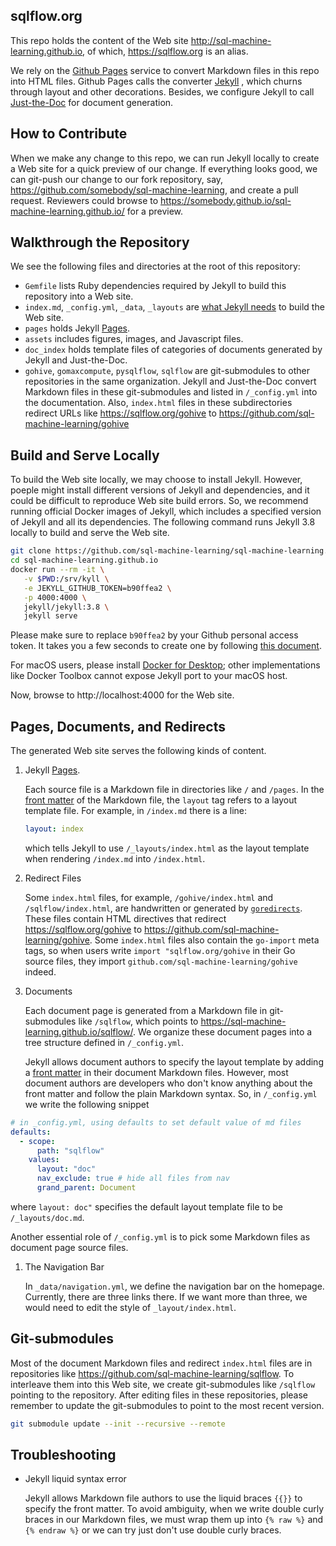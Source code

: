 ## sqlflow.org

This repo holds the content of the Web site http://sql-machine-learning.github.io, of which, https://sqlflow.org is an alias.

We rely on the [Github Pages](https://pages.github.com/) service to convert Markdown files in this repo into HTML files.  Github Pages calls the converter [Jekyll](https://jekyllrb.com/docs/) , which churns through layout and other decorations.  Besides, we configure Jekyll to call [Just-the-Doc](https://pmarsceill.github.io/just-the-docs/) for document generation.

## How to Contribute

When we make any change to this repo, we can run Jekyll locally to create a Web site for a quick preview of our change.  If everything looks good, we can git-push our change to our fork repository, say, https://github.com/somebody/sql-machine-learning, and create a pull request.  Reviewers could browse to https://somebody.github.io/sql-machine-learning.github.io/ for a preview.

## Walkthrough the Repository

We see the following files and directories at the root of this repository:

- `Gemfile` lists Ruby dependencies required by Jekyll to build this repository into a Web site.
- `index.md`, `_config.yml`, `_data`, `_layouts` are [what Jekyll needs](https://jekyllrb.com/docs/structure/) to build the Web site.
- `pages` holds Jekyll [Pages](https://jekyllrb.com/docs/pages/).
- `assets` includes figures, images, and Javascript files.
- `doc_index` holds template files of categories of documents generated by Jekyll and Just-the-Doc.
- `gohive`, `gomaxcompute`, `pysqlflow`, `sqlflow` are git-submodules to other repositories in the same organization.  Jekyll and Just-the-Doc convert Markdown files in these git-submodules and listed in `/_config.yml` into the documentation.  Also, `index.html` files in these subdirectories redirect URLs like https://sqlflow.org/gohive to https://github.com/sql-machine-learning/gohive


## Build and Serve Locally

To build the Web site locally, we may choose to install Jekyll.  However, poeple might install different versions of Jekyll and dependencies, and it could be difficult to reproduce Web site build errors.  So, we recommend running official Docker images of Jekyll, which includes a specified version of Jekyll and all its dependencies.  The following command runs Jekyll 3.8 locally to build and serve the Web site.

```bash
git clone https://github.com/sql-machine-learning/sql-machine-learning.github.io
cd sql-machine-learning.github.io
docker run --rm -it \
   -v $PWD:/srv/kyll \
   -e JEKYLL_GITHUB_TOKEN=b90ffea2 \
   -p 4000:4000 \
   jekyll/jekyll:3.8 \
   jekyll serve 
```

Please make sure to replace `b90ffea2` by your Github personal access token.  It takes you a few seconds to create one by following [this document](https://help.github.com/en/articles/creating-a-personal-access-token-for-the-command-line).

For macOS users, please install [Docker for Desktop](https://hub.docker.com/editions/community/docker-ce-desktop-mac); other implementations like Docker Toolbox cannot expose Jekyll port to your macOS host.

Now, browse to http://localhost:4000 for the Web site.

## Pages, Documents, and Redirects

The generated Web site serves the following kinds of content.

1. Jekyll [Pages](https://jekyllrb.com/docs/pages/).  

   Each source file is a Markdown file in directories like `/` and `/pages`.  In the [front matter](https://jekyllrb.com/docs/front-matter/) of the Markdown file, the `layout` tag refers to a layout template file. For example, in `/index.md` there is a line:

   ```yaml
   layout: index
   ```

   which tells Jekyll to use `/_layouts/index.html` as the layout template when rendering `/index.md` into `/index.html`.


1. Redirect Files

   Some `index.html` files, for example, `/gohive/index.html` and `/sqlflow/index.html`, are handwritten or generated by [`goredirects`](https://github.com/bramp/goredirects).  These files contain HTML directives that redirect https://sqlflow.org/gohive to https://github.com/sql-machine-learning/gohive.  Some `index.html` files also contain the `go-import` meta tags, so when users write `import "sqlflow.org/gohive` in their Go source files, they import `github.com/sql-machine-learning/gohive` indeed.


1. Documents

   Each document page is generated from a Markdown file in git-submodules like `/sqlflow`, which points to https://sql-machine-learning.github.io/sqlflow/.  We organize these document pages into a tree structure defined in `/_config.yml`.
   
   Jekyll allows document authors to specify the layout template by adding a [front matter](https://jekyllrb.com/docs/front-matter/) in their document Markdown files.  However, most document authors are developers who don't know anything about the front matter and follow the plain Markdown syntax.  So, in `/_config.yml` we write the following snippet

```yaml
# in _config.yml, using defaults to set default value of md files
defaults:
  - scope:
      path: "sqlflow"
    values:
      layout: "doc"
      nav_exclude: true # hide all files from nav
      grand_parent: Document
```

where `layout: doc"` specifies the default layout template file to be `/_layouts/doc.md`.

Another essential role of `/_config.yml` is to pick some Markdown files as document page source files.


1. The Navigation Bar

   In `_data/navigation.yml`, we define the navigation bar on the homepage.  Currently, there are three links there.  If we want more than three, we would need to edit the style of `_layout/index.html`.


## Git-submodules

Most of the document Markdown files and redirect `index.html` files are in repositories like  https://github.com/sql-machine-learning/sqlflow.  To interleave them into this Web site, we create git-submodules like `/sqlflow` pointing to the repository.  After editing files in these repositories, please remember to update the git-submodules to point to the most recent version.

```bash
git submodule update --init --recursive --remote
```


## Troubleshooting

- Jekyll liquid syntax error
  
  Jekyll allows Markdown file authors to use the liquid braces `{{}}` to specify the front matter.  To avoid ambiguity, when we write double curly braces in our Markdown files, we must wrap them up into `{% raw %}` and `{% endraw %}` or we can try just don't use double curly braces.
 
